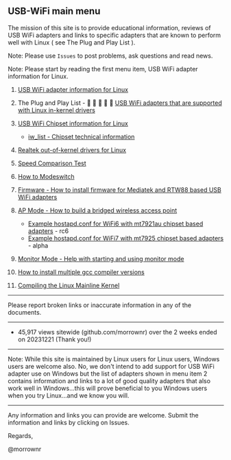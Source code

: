 ##   USB-WiFi main menu

The mission of this site is to provide educational information, reviews of USB WiFi adapters  and links to specific adapters that are known to perform well with Linux ( see The Plug and Play List ).

Note: Please use `Issues` to post problems, ask questions and read news.

Note: Please start by reading the first menu item, USB WiFi adapter information for Linux.

1.  [USB WiFi adapter information for Linux](./home/USB_WiFi_Adapter_Information_for_Linux.md)

2.  The Plug and Play List - :rocket: :rocket: :rocket: :rocket: :rocket: [USB WiFi adapters that are supported with Linux in-kernel drivers](./home/USB_WiFi_Adapters_that_are_supported_with_Linux_in-kernel_drivers.md)

3.  [USB WiFi Chipset information for Linux](./home/USB_WiFi_Chipsets.md)
    *  [iw_list - Chipset technical information](./home/iw_list)

4.  [Realtek out-of-kernel drivers for Linux](./home/USB_WiFi_Adapter_out-of-kernel_drivers_for_Linux.md)

5.  [Speed Comparison Test](./home/Speed_Comparison_Test.md)

6.  [How to Modeswitch](./home/How_to_Modeswitch.md)

7.  [Firmware - How to install firmware for Mediatek and RTW88 based USB WiFi adapters](./home/How_to_Install_Firmware_for_Mediatek_based_USB_WiFi_adapters.md)

8.  [AP Mode - How to build a bridged wireless access point](./home/AP_Mode/Bridged_Wireless_Access_Point.md)
    * [Example hostapd.conf for WiFi6 with mt7921au chipset based adapters](./home/AP_Mode/hostapd-WiFi6.conf) - rc6
    * [Example hostapd.conf for WiFi7 with mt7925 chipset based adapters](./home/AP_Mode/hostapd-WiFi7.conf) - alpha

9. [Monitor Mode - Help with starting and using monitor mode](https://github.com/morrownr/Monitor_Mode)

10. [How to install multiple gcc compiler versions](./home/How_to_install_multiple_gcc_compiler_versions.md)

11. [Compiling the Linux Mainline Kernel](./home/Compiling_the_Linux_Mainline_Kernel.md)

-----

Please report broken links or inaccurate information in any of the documents.

-----

- 45,917 views sitewide (github.com/morrownr) over the 2 weeks ended on 20231221 (Thank you!)

-----

Note: While this site is maintained by Linux users for Linux users, Windows users are welcome also. No, we don't intend to add support for
USB WiFi adapter use on Windows but the list of adapters shown in menu item 2 contains information and links to a lot of good quality
adapters that also work well in Windows...this will prove beneficial to you Windows users when you try Linux...and we know you will.

-----

Any information and links you can provide are welcome. Submit the information and links by clicking on Issues.

Regards,

@morrownr
